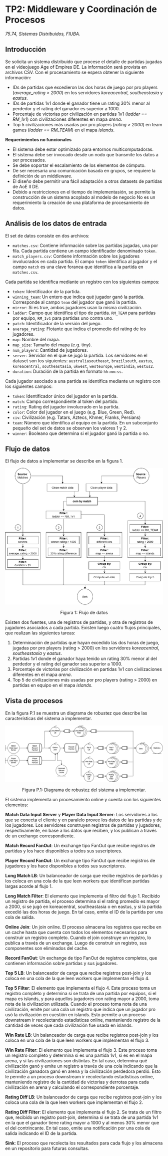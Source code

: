 # TP2: Middleware y Coordinación de Procesos

*75.74, Sistemas Distribuidos, FIUBA.*



## Introducción

Se solicita un sistema distribuido que procese el detalle de partidas jugadas en el videojuego Age of Empires DE. La información será provista en archivos CSV. Con el procesamiento se espera obtener la siguiente información:

* IDs de partidas que excedieron las dos horas de juego por pro players (*average_rating > 2000*) en los servidores *koreacentral*, *southeastasia* y *eastus*.
* IDs de partidas 1v1 donde el ganador tiene un rating 30% menor al perdedor y el rating del ganador es superior a 1000.
* Porcentaje de victorias por civilización en partidas 1v1 (*ladder == RM_1v1*) con civilizaciones diferentes en mapa *arena*.
* Top 5 civilizaciones más usadas por pro players (*rating > 2000*) en team games (*ladder == RM_TEAM*) en el mapa *islands*.



**Requerimientos no funcionales**

* El sistema debe estar optimizado para entornos multicomputadoras.
* El sistema debe ser invocado desde un nodo que transmite los datos a ser procesados.
* Se debe soportar el escalamiento de los elementos de cómputo.
* De ser necesaria una comunicación basada en grupos, se requiere la definición de un middleware.
* El diseño debe permitir una fácil adaptación a otros datasets de partidas de AoE II DE.
* Debido a restricciones en el tiempo de implementasión, se permite la construcción de un sistema acoplado al modelo de negocio No es un requerimiento la creación de una plataforma de procesamiento de datos.



## Análisis de los datos de entrada

El set de datos consiste en dos archivos:

* `matches.csv`: Contiene información sobre las partidas jugadas, una por fila. Cada partida contiene un campo identificador denominado `token`.
* `match_players.csv`: Contiene información sobre los jugadores involucrados en cada partida. El campo `token` identifica al jugador y el campo `match` es una clave foranea que identifica a la partida en `matches.csv`.

Cada partida se identifica mediante un registro con los siguientes campos:

* `token`: Identificador de la partida.
* `winning_team`: Un entero que indica qué jugador ganó la partida. Corresponde al campo `team` del jugador que ganó la partida.
* `mirror`: Si es true, ambos jugadores usan la misma civilización.
* `ladder`: Campo que identifica el tipo de partida. `RM_TEAM` para partidas por equipo, `RM_1v1` para partidas uno contra uno.
* `patch`: Identificador de la versión del juego.
* `average_rating`: Flotante que indica el promedio del rating de los jugadores.
* `map`: Nombre del mapa.
* `map_size`: Tamaño del mapa (e.g. tiny).
* `num_players`: Cantidad de jugadores.
* `server`: Servidor en el que se jugó la partida. Los servidores en el dataset son los siguientes: `australiasoutheast`, `brazilsouth`, `eastus`, `koreacentral`, `southeastasia`, `ukwest`, `westeurope`, `westindia`, `westus2`.
* `duration`: Duración de la partida en formato `hh:mm:ss`.

Cada jugador asociado a una partida se identifica mediante un registro con los siguientes campos:

* `token`: Identificador único del jugador en la partida.
* `match`: Campo correspondiente al token del partido.
* `rating`: Rating del jugador involucrado en la partida.
* `color`: Color del jugador en el juego (e.g. Blue, Green, Red).
* `civ`: Civilización (e.g. Tatars, Aztecs, Khmer, Franks, Persians)
* `team`: Número que identifica al equipo en la partida. En un subconjunto pequeño del set de datos se observan los valores 1 y 2.
* `winner`: Booleano que determina si el jugador ganó la partida o no.



## Flujo de datos

El flujo de datos a implementar se describe en la figura 1.

![dataflow](dataflow.png)

<center>Figura 1: Flujo de datos</center>

Existen dos fuentes, una de registros de partidas, y otra de registros de jugadores asociados a cada partida. Existen luego cuatro flujos principales, que realizan las siguientes tareas:

1. Determinación de partidas que hayan excedido las dos horas de juego, jugadas por pro players (rating > 2000) en los servidores *koreacentral*, *southeastasia* y *eastus*.
2. Partidas 1v1 donde el ganador haya tenido un rating 30% menor al del perdedor y el rating del ganador sea superior a 1000.
3. Porcentaje de victorias por civilización en partidas 1v1 con civilizaciones diferentes en el mapa *arena*.
4. Top 5 de civilizaciones más usadas por pro players (rating > 2000) en partidas en equipo en el mapa *islands*.



## Vista de procesos

En la figura P.1 se muestra un diagrama de robustez que describe las características del sistema a implementar.

![robustness](robustness.png)

<center>Figura P.1: Diagrama de robustez del sistema a implementar.</center>



El sistema implementa un procesamiento online y cuenta con los siguientes elementos:

**Match Data Input Server** y **Player Data Input Server**: Los servidores a los que se conecta el cliente y en paralelo provee los datos de las partidas y de los jugadores. Los servidores construyen registros de partidas y jugadores, respectivamente, en base a los datos que reciben, y los publican a través de un exchange correspondiente.

**Match Record FanOut**: Un exchange tipo FanOut que recibe registros de partidas y los hace disponibles a todos sus suscriptores. 

**Player Record FanOut**: Un exchange tipo FanOut que recibe registros de jugadores y los hace disponibles a todos sus suscriptores.

**Long Match LB**: Un balanceador de carga que recibe registros de partidas y los coloca en una cola de la que leen workers que identifican partidas largas acorde al flujo 1.

**Long Match Filter**: El elemento que implementa el filtro del flujo 1. Recibido un registro de partida, el proceso determina si el rating promedio es mayor a 2000, si se jugó en koreacentral, southeastasia o en eastus, y si la partida excedió las dos horas de juego. En tal caso, emite el ID de la partida por una cola de salida.

**Online Join**: Un join online. El proceso almacena los registros que recibe en un cache hasta que cuenta con todos los elementos necesarios para construir un registro completo. Cuando el join construye un registro, lo publica a través de un exchange. Luego de construir un registro, sus componentes son eliminados del cache.

**Record FanOut**: Un exchange de tipo FanOut de registros completos, que contienen información sobre partidas y sus jugadores.

**Top 5 LB**: Un balanceador de carga que recibe registros post-join y los coloca en una cola de la que leen workers que implementan el flujo 4.

**Top 5 Filter**: El elemento que implementa el flujo 4. Este proceso toma un registro completo y determina si se trata de una partida por equipos, si el mapa es islands, y para aquellos jugadores con rating mayor a 2000, toma nota de la civilizacion utilizada. Cuando el proceso toma nota de una civilización, emite por una cola un registro que indica que un jugador pro usó la civilización en cuestión en islands. Esto permite a un proceso downstream ir recolectando estadísticas online, manteniendo registro de la cantidad de veces que cada civilización fue usada en islands.

**Win Rate LB**: Un balanceador de carga que recibe registros post-join y los coloca en una cola de la que leen workers que implementan el flujo 3.

**Win Rate Filter**: El elemento que implementa el flujo 3. Este proceso toma un registro completo y determina si es una partida 1v1, si es en el mapa arena, y si las civilizaciones son distintas. En tal caso, determina qué civilización ganó y emite un registro a través de una cola indicando que la civilización ganadora ganó en arena y la civilización perdedora perdió. Esto le permite a un proceso downstream ir recolectando estadísticas online, manteniendo registro de la cantidad de victorias y derrotas para cada civilización en arena y calculando el correspondiente porcentaje.

**Rating Diff LB**: Un balanceador de carga que recibe registros post-join y los coloca una cola de la que leen workers que implementan el flujo 2.

**Rating Diff Filter**: El elemento que implementa el flujo 2. Se trata de un filtro que, recibido un registro post-join, determina si se trata de una partida 1v1 en la que el ganador tiene rating mayor a 1000 y al menos 30% menor que el del contrincante. En tal caso, emite una notificación por una cola de salida indicando el ID de la partida.

**Sink**: El proceso que recolecta los resultados para cada flujo y los almacena en un repositorio para futuras consultas.
